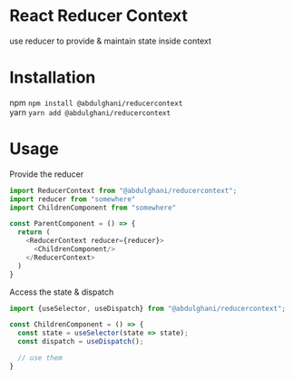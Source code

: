 # React Reducer Context
use reducer to provide & maintain state inside context

# Installation
npm `npm install @abdulghani/reducercontext`\
yarn `yarn add @abdulghani/reducercontext`

# Usage
Provide the reducer
```javascript
import ReducerContext from "@abdulghani/reducercontext";
import reducer from "somewhere"
import ChildrenComponent from "somewhere"

const ParentComponent = () => {
  return (
    <ReducerContext reducer={reducer}>
      <ChildrenComponent/>
    </ReducerContext>
  )
}
```

Access the state & dispatch
```javascript
import {useSelector, useDispatch} from "@abdulghani/reducercontext";

const ChildrenComponent = () => {
  const state = useSelector(state => state);
  const dispatch = useDispatch();

  // use them
}
```